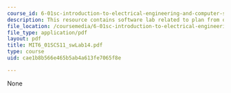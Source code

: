 ```yaml
---
course_id: 6-01sc-introduction-to-electrical-engineering-and-computer-science-i-spring-2011
description: This resource contains software lab related to plan from outer space.
file_location: /coursemedia/6-01sc-introduction-to-electrical-engineering-and-computer-science-i-spring-2011/cae1b8b566e465b5ab4a613fe7065f8e_MIT6_01SCS11_swLab14.pdf
file_type: application/pdf
layout: pdf
title: MIT6_01SCS11_swLab14.pdf
type: course
uid: cae1b8b566e465b5ab4a613fe7065f8e

---
```

None